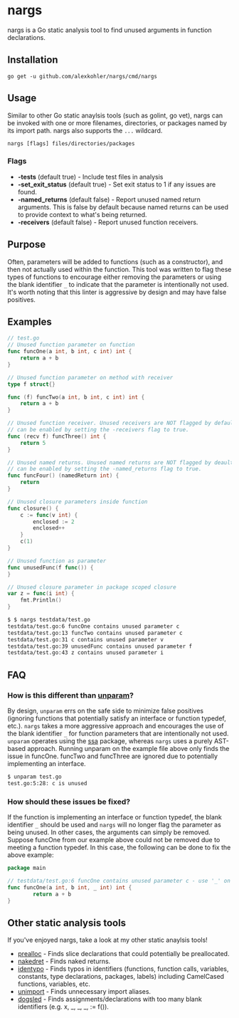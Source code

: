 # nargs

nargs is a Go static analysis tool to find unused arguments in function declarations.

## Installation

    go get -u github.com/alexkohler/nargs/cmd/nargs

## Usage

Similar to other Go static anaylsis tools (such as golint, go vet), nargs can be invoked with one or more filenames, directories, or packages named by its import path. nargs also supports the `...` wildcard. 

    nargs [flags] files/directories/packages
	
### Flags
- **-tests** (default true) - Include test files in analysis
- **-set_exit_status** (default true) - Set exit status to 1 if any issues are found.
- **-named_returns** (default false) - Report unused named return arguments. This is false by default because named returns can be used to provide context to what's being returned.
- **-receivers** (default false) - Report unused function receivers.


## Purpose

Often, parameters will be added to functions (such as a constructor), and then not actually used within the function. This tool was written to flag these types of functions to encourage either removing the parameters or using the blank identifier `_` to indicate that the parameter is intentionally not used. It's worth noting that this linter is aggressive by design and may have false positives.

## Examples

```Go
// test.go
// Unused function parameter on function
func funcOne(a int, b int, c int) int {
	return a + b
}

// Unused function parameter on method with receiver
type f struct{}

func (f) funcTwo(a int, b int, c int) int {
	return a + b
}

// Unused function receiver. Unused receivers are NOT flagged by default. Flagging unused function receivers
// can be enabled by setting the -receivers flag to true.
func (recv f) funcThree() int {
	return 5
}

// Unused named returns. Unused named returns are NOT flagged by deault. Flagging unused named returns
// can be enabled by setting the -named_returns flag to true.
func funcFour() (namedReturn int) {
	return
}

// Unused closure parameters inside function
func closure() {
	c := func(v int) {
		enclosed := 2
		enclosed++
	}
	c(1)
}

// Unused function as parameter
func unusedFunc(f func()) {
}

// Unused closure parameter in package scoped closure
var z = func(i int) {
	fmt.Println()
}
```

```Bash
$ $ nargs testdata/test.go 
testdata/test.go:6 funcOne contains unused parameter c
testdata/test.go:13 funcTwo contains unused parameter c
testdata/test.go:31 c contains unused parameter v
testdata/test.go:39 unusedFunc contains unused parameter f
testdata/test.go:43 z contains unused parameter i
```

## FAQ

### How is this different than [unparam](https://github.com/mvdan/unparam)?

By design, `unparam` errs on the safe side to minimize false positives (ignoring functions that potentially satisfy an interface or function typedef, etc.). `nargs` takes a more aggressive approach and encourages the use of the blank identifier `_` for function parameters that are intentionally not used. `unparam` operates using the [ssa](https://godoc.org/golang.org/x/tools/go/ssa) package, whereas `nargs` uses a purely AST-based approach. Running unparam on the example file above only finds the issue in funcOne. funcTwo and funcThree are ignored due to potentially implementing an interface. 

```Bash
$ unparam test.go 
test.go:5:28: c is unused
```


### How should these issues be fixed?

If the function is implementing an interface or function typedef, the blank identifier `_` should be used and `nargs` will no longer flag the parameter as being unused. In other cases, the arguments can simply be removed. Suppose funcOne from our example above could not be removed due to meeting a function typedef. In this case, the following can be done to fix the above example:

```Go
package main

// testdata/test.go:6 funcOne contains unused parameter c - use '_' on the 'c' parameter
func funcOne(a int, b int, _ int) int {
        return a + b
}
```


## Other static analysis tools

If you've enjoyed nargs, take a look at my other static anaylsis tools!

- [prealloc](https://github.com/alexkohler/prealloc) - Finds slice declarations that could potentially be preallocated.
- [nakedret](https://github.com/alexkohler/nakedret) - Finds naked returns.
- [identypo](https://github.com/alexkohler/identypo) - Finds typos in identifiers (functions, function calls, variables, constants, type declarations, packages, labels) including CamelCased functions, variables, etc. 
- [unimport](https://github.com/alexkohler/unimport) - Finds unnecessary import aliases.
- [dogsled](https://github.com/alexkohler/dogsled) - Finds assignments/declarations with too many blank identifiers (e.g. x, _, _, _, := f()).


